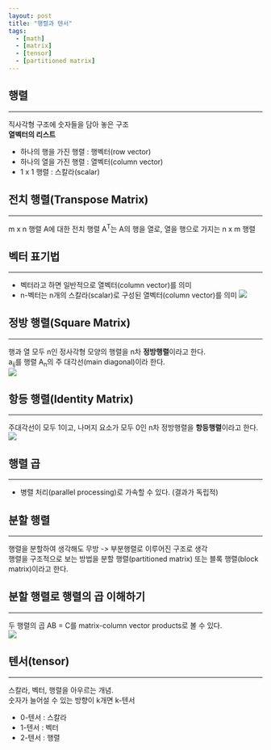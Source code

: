 ```yaml
---
layout: post
title: "행렬과 텐서"
tags:
  - [math]
  - [matrix]
  - [tensor]
  - [partitioned matrix]
---
```


## 행렬

---

직사각형 구조에 숫자들을 담아 놓은 구조  
**열벡터의 리스트**

- 하나의 행을 가진 행렬 : 행벡터(row vector)
- 하나의 열을 가진 행렬 : 열벡터(column vector)
- 1 x 1 행렬 : 스칼라(scalar)

## 전치 행렬(Transpose Matrix)

---

m x n 행렬 A에 대한 전치 행렬 A<sup>T</sup>는 A의 행을 열로, 열을 행으로 가지는 n x m 행렬

## 벡터 표기법

---

- 벡터라고 하면 일반적으로 열벡터(column vector)를 의미
- n-벡터는 n개의 스칼라(scalar)로 구성된 열벡터(column vector)를 의미
  ![](https://airvw.github.io\assets\img\github/column-vector.png)

## 정방 행렬(Square Matrix)

---

행과 열 모두 n인 정사각형 모양의 행렬을 n차 **정방행렬**이라고 한다.  
a<sub>i</sub><sub>j</sub>를 행렬 A<sub>n</sub>의 주 대각선(main diagonal)이라 한다.  
![](https://airvw.github.io\assets\img\github/square-matrix.png)

## 항등 행렬(Identity Matrix)

---

주대각선이 모두 1이고, 나머지 요소가 모두 0인 n차 정방행렬을 **항등행렬**이라고 한다.
![](https://airvw.github.io\assets\img\github/identity-matrix.png)

## 행렬 곱

---

- 병렬 처리(parallel processing)로 가속할 수 있다. (결과가 독립적)

## 분할 행렬

---

행렬을 분할하여 생각해도 무방 -> 부분행렬로 이루어진 구조로 생각  
행렬을 구조적으로 보는 방법을 분할 행렬(partitioned matrix) 또는 블록 행렬(block matrix)이라고 한다.

## 분할 행렬로 행렬의 곱 이해하기

---

두 행렬의 곱 AB = C를 matrix-column vector products로 볼 수 있다.  
![](https://airvw.github.io\assets\img\github/matrix-column-vector-products.png)

## 텐서(tensor)

---

스칼라, 벡터, 행렬을 아우르는 개념.  
숫자가 늘어설 수 있는 방향이 k개면 k-텐서

- 0-텐서 : 스칼라
- 1-텐서 : 벡터
- 2-텐서 : 행렬
